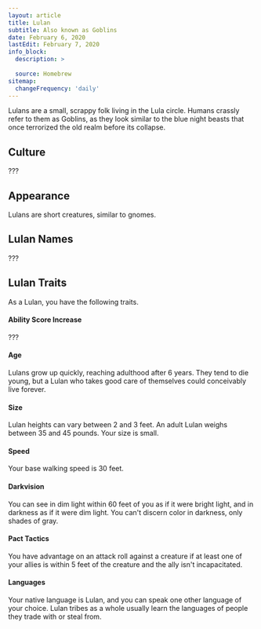```yaml
---
layout: article
title: Lulan
subtitle: Also known as Goblins
date: February 6, 2020
lastEdit: February 7, 2020
info_block:
  description: >
    
  source: Homebrew
sitemap:
  changeFrequency: 'daily'
---
```


Lulans are a small, scrappy folk living in the Lula circle.
Humans crassly refer to them as Goblins, as they look similar to the blue night
beasts that once terrorized the old realm before its collapse.

## Culture
???


## Appearance
Lulans are short creatures, similar to gnomes.


## Lulan Names
???


## Lulan Traits
As a Lulan, you have the following traits.

#### Ability Score Increase
???

#### Age
Lulans grow up quickly, reaching adulthood after 6 years. They tend to die young,
but a Lulan who takes good care of themselves could conceivably live forever.

#### Size
Lulan heights can vary between 2 and 3 feet. An
adult Lulan weighs between 35 and 45 pounds. Your size is small.

#### Speed
Your base walking speed is 30 feet.

#### Darkvision
You can see in dim light within 60 feet of you as if it were bright light, and
in darkness as  if it were dim light. You can't discern color in darkness, only
shades of gray.

#### Pact Tactics
You have advantage on an attack roll against a creature if at least one of your
allies is within 5 feet of the creature and the ally isn't incapacitated.

#### Languages
Your native language is Lulan, and you can speak one other language of your
choice. Lulan tribes as a whole usually learn the languages of people they
trade with or steal from.  
